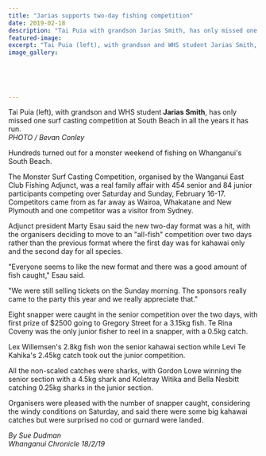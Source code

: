 ```yaml
---
title: "Jarias supports two-day fishing competition"
date: 2019-02-18
description: "Tai Puia with grandson Jarias Smith, has only missed one surf casting competition at South Beach in all the years it has run..."
featured-image: 
excerpt: "Tai Puia (left), with grandson and WHS student Jarias Smith, has only missed one surf casting competition at South Beach in all the years it has run."
image_gallery:
    
    
    
    
    
---
```


<p><span>Tai Puia (left), with grandson and WHS student<strong> Jarias Smith</strong>, has only missed one surf casting competition at South Beach in all the years it has run.</span><br /><em>PHOTO / Bevan Conley</em></p>
<p class="element element-paragraph">Hundreds turned out for a monster weekend of fishing on Whanganui's South Beach.</p>
<p class="element element-paragraph">The Monster Surf Casting Competition, organised by the Wanganui East Club Fishing Adjunct, was a real family affair with 454 senior and 84 junior participants competing over Saturday and Sunday, February 16-17. Competitors came from as far away as Wairoa, Whakatane and New Plymouth and one competitor was a visitor from Sydney.</p>
<p class="element element-paragraph">Adjunct president Marty Esau said the new two-day format was a hit, with the organisers deciding to move to an "all-fish" competition over two days rather than the previous format where the first day was for kahawai only and the second day for all species.</p>
<p class="element element-paragraph">"Everyone seems to like the new format and there was a good amount of fish caught," Esau said.</p>
<p class="element element-paragraph">"We were still selling tickets on the Sunday morning. The sponsors really came to the party this year and we really appreciate that."</p>
<p class="element element-paragraph">Eight snapper were caught in the senior competition over the two days, with first prize of $2500 going to Gregory Street for a 3.15kg fish. Te Rina Coveny was the only junior fisher to reel in a snapper, with a 0.5kg catch.</p>
<p class="element element-paragraph">Lex Willemsen's 2.8kg fish won the senior kahawai section while Levi Te Kahika's 2.45kg catch took out the junior competition.</p>
<p class="element element-paragraph">All the non-scaled catches were sharks, with Gordon Lowe winning the senior section with a 4.5kg shark and Koletray Witika and Bella Nesbitt catching 0.25kg sharks in the junior section.</p>
<p class="element element-paragraph">Organisers were pleased with the number of snapper caught, considering the windy conditions on Saturday, and said there were some big kahawai catches but were surprised no cod or gurnard were landed.</p>
<p><em>By Sue Dudman</em><br /><em>Whanganui Chronicle 18/2/19</em></p>

